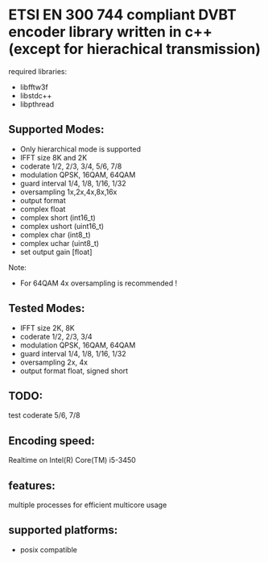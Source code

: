 ETSI EN 300 744 compliant DVBT encoder library written in c++ (except for hierachical transmission) 
==============

required libraries:

* libfftw3f
* libstdc++
* libpthread

Supported Modes:
---------------
* Only hierarchical mode is supported
* IFFT size 8K and 2K
* coderate 1/2, 2/3, 3/4, 5/6, 7/8
* modulation QPSK, 16QAM, 64QAM
* guard interval 1/4, 1/8, 1/16, 1/32
* oversampling 1x,2x,4x,8x,16x
* output format
 * complex float
 * complex short (int16_t)
 * complex ushort (uint16_t)
 * complex char (int8_t)
 * complex uchar (uint8_t)
* set output gain [float]

Note:
* For 64QAM 4x oversampling is recommended !

Tested Modes:
------------------------
* IFFT size 2K, 8K
* coderate 1/2, 2/3, 3/4
* modulation QPSK, 16QAM, 64QAM
* guard interval 1/4, 1/8, 1/16, 1/32
* oversampling 2x, 4x
* output format float, signed short

TODO:
---------------
test coderate 5/6, 7/8

Encoding speed:
---------------
Realtime on Intel(R) Core(TM) i5-3450

features:
--------------
multiple processes for efficient multicore usage 

supported platforms:
-------------
* posix compatible
